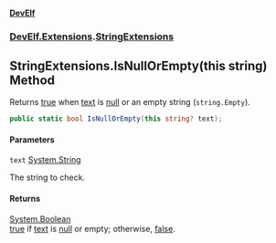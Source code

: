 #### [DevElf](README.md 'README')
### [DevElf\.Extensions](DevElf.Extensions.md 'DevElf\.Extensions').[StringExtensions](StringExtensions.md 'DevElf\.Extensions\.StringExtensions')

## StringExtensions\.IsNullOrEmpty\(this string\) Method

Returns [true](https://docs.microsoft.com/en-us/dotnet/csharp/language-reference/builtin-types/bool 'https://docs\.microsoft\.com/en\-us/dotnet/csharp/language\-reference/builtin\-types/bool') when [text](StringExtensions.IsNullOrEmpty.83A6J6VCAV38Q1YDNQBEEPYKB.md#DevElf.Extensions.StringExtensions.IsNullOrEmpty(thisstring).text 'DevElf\.Extensions\.StringExtensions\.IsNullOrEmpty\(this string\)\.text') is [null](https://docs.microsoft.com/en-us/dotnet/csharp/language-reference/keywords/null 'https://docs\.microsoft\.com/en\-us/dotnet/csharp/language\-reference/keywords/null')
or an empty string \(`string.Empty`\)\.

```csharp
public static bool IsNullOrEmpty(this string? text);
```
#### Parameters

<a name='DevElf.Extensions.StringExtensions.IsNullOrEmpty(thisstring).text'></a>

`text` [System\.String](https://learn.microsoft.com/en-us/dotnet/api/system.string 'System\.String')

The string to check\.

#### Returns
[System\.Boolean](https://learn.microsoft.com/en-us/dotnet/api/system.boolean 'System\.Boolean')  
[true](https://docs.microsoft.com/en-us/dotnet/csharp/language-reference/builtin-types/bool 'https://docs\.microsoft\.com/en\-us/dotnet/csharp/language\-reference/builtin\-types/bool') if [text](StringExtensions.IsNullOrEmpty.83A6J6VCAV38Q1YDNQBEEPYKB.md#DevElf.Extensions.StringExtensions.IsNullOrEmpty(thisstring).text 'DevElf\.Extensions\.StringExtensions\.IsNullOrEmpty\(this string\)\.text') is [null](https://docs.microsoft.com/en-us/dotnet/csharp/language-reference/keywords/null 'https://docs\.microsoft\.com/en\-us/dotnet/csharp/language\-reference/keywords/null') or 
            empty; otherwise, [false](https://docs.microsoft.com/en-us/dotnet/csharp/language-reference/builtin-types/bool 'https://docs\.microsoft\.com/en\-us/dotnet/csharp/language\-reference/builtin\-types/bool')\.